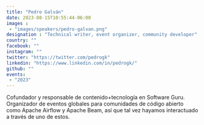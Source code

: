 ```yaml
---
title: "Pedro Galván"
date: 2023-08-15T10:55:44-06:00
images : 
 - "images/speakers/pedro-galvan.png"
designation : "Technical writer, event organizer, community developer"
country: ""
facebook: ""
instagram: ""
twitter: "https://twitter.com/pedrogk"
linkedin: "https://www.linkedin.com/in/pedrogk/"
github: ""
events: 
 - "2023"
---
```


Cofundador y responsable de contenido+tecnología en Software Guru. Organizador de eventos globales para comunidades de código abierto como Apache Airflow y Apache Beam, así que tal vez hayamos interactuado a través de uno de estos.


